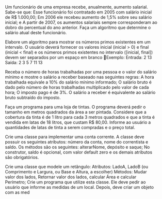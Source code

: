 Um funcionário de uma empresa recebe, anualmente, aumento salarial. Sabe-se que: Esse funcionário foi contratado em 2005 com salário inicial de R$ 1.000,00; Em 2006 ele recebeu aumento de 1,5% sobre seu salário inicial; e A partir de 2007, os aumentos salariais sempre corresponderam ao dobro do percentual do ano anterior. Faça um algoritmo que determine o salário atual deste funcionário.

Elabore um algoritmo para mostrar os números primos existentes em um intervalo. O usuário deverá fornecer os valores inicial (inicial > 0) e final (inicial < final) e os números primos existentes no intervalo ([inicial, final]) devem ser separados por um espaço em branco Exemplo: Entrada: 2 13 Saída: 2 3 5 7 11 13

Receba o número de horas trabalhadas por uma pessoa e o valor do salário mínimo e mostre o salário a receber baseado nas seguintes regras: A hora trabalhada equivale a 10% do salário mínimo informado; O salário bruto é dado pelo número de horas trabalhadas multiplicado pelo valor de cada hora; O imposto pago é de 3%. O salário a receber é equivalente ao salário bruto subtraído do imposto.

Faça um programa para uma loja de tintas. O programa deverá pedir o tamanho em metros quadrados da área a ser pintada. Considere que a cobertura da tinta é de 1 litro para cada 3 metros quadrados e que a tinta é vendida em latas de 18 litros, que custam R$ 80,00. Informe ao usuário a quantidades de latas de tinta a serem compradas e o preço total.

Crie uma classe para implementar uma conta corrente. A classe deve possuir os seguintes atributos: número da conta, nome do correntista e saldo. Os métodos são os seguintes: alterarNome, depósito e saque; No construtor, saldo é opcional, com valor default zero e os demais atributos são obrigatórios.

Crie uma classe que modele um retângulo: Atributos: LadoA, LadoB (ou Comprimento e Largura, ou Base e Altura, a escolher) Métodos: Mudar valor dos lados, Retornar valor dos lados, calcular Área e calcular Perímetro; Crie um programa que utilize esta classe. Ele deve pedir ao usuário que informe as medidas de um local. Depois, deve criar um objeto com as med
